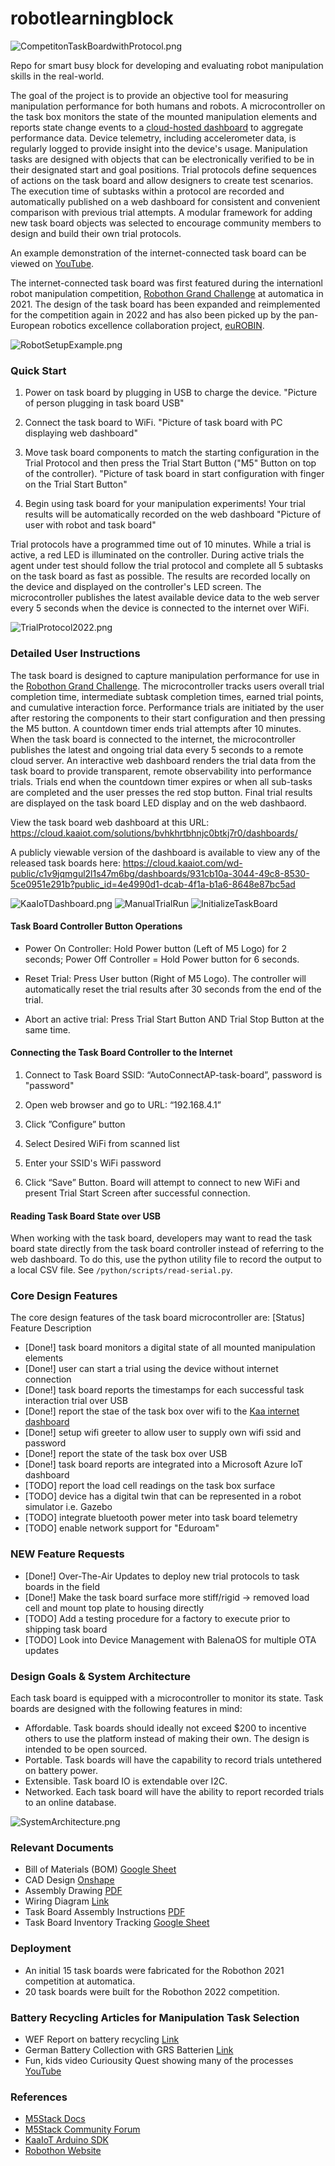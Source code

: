 # robotlearningblock

![CompetitonTaskBoardwithProtocol.png](/assets/images/CompetitonTaskBoardwithProtocol.png)

Repo for smart busy block for developing and evaluating robot manipulation skills in the real-world.

The goal of the project is to provide an objective tool for measuring manipulation performance for both humans and robots. A microcontroller on the task box monitors the state of the mounted manipulation elements and reports state change events to a [cloud-hosted dashboard](https://cloud.kaaiot.com/wd-public/c1v9jqmgul2l1s47m6bg/dashboards/931cb10a-3044-49c8-8530-5ce0951e291b?public_id=4e4990d1-dcab-4f1a-b1a6-8648e87bc5ad) to aggregate performance data. Device telemetry, including accelerometer data, is regularly logged to provide insight into the device's usage. Manipulation tasks are designed with objects that can be electronically verified to be in their designated start and goal positions. Trial protocols define sequences of actions on the task board and allow designers to create test scenarios. The execution time of subtasks within a protocol are recorded and automatically published on a web dashboard for consistent and convenient comparison with previous trial attempts. A modular framework for adding new task board objects was selected to encourage community members to design and build their own trial protocols.

An example demonstration of the internet-connected task board can be viewed on [YouTube](https://youtu.be/LJFTypNZrFs).

The internet-connected task board was first featured during the internationl robot manipulation competition, [Robothon Grand Challenge](https://www.robothon-grand-challenge.com) at automatica in 2021. The design of the task board has been expanded and reimplemented for the competition again in 2022 and has also been picked up by the pan-European robotics excellence collaboration project, [euROBIN](https://www.eurobin-project.eu/).


![RobotSetupExample.png](/assets/images/RobotSetupExample.png)

### Quick Start

1. Power on task board by plugging in USB to charge the device. "Picture of person plugging in task board USB"

2. Connect the task board to WiFi. "Picture of task board with PC displaying web dashboard"

3. Move task board components to match the starting configuration in the Trial Protocol and then press the Trial Start Button ("M5" Button on top of the controller). "Picture of task board in start configuration with finger on the Trial Start Button"

4. Begin using task board for your manipulation experiments! Your trial results will be automatically recorded on the web dashboard "Picture of user with robot and task board"

Trial protocols have a programmed time out of 10 minutes. While a trial is active, a red LED is illuminated on the controller. During active trials the agent under test should follow the trial protocol and complete all 5 subtasks on the task board as fast as possible. The results are recorded locally on the device and displayed on the controller's LED screen. The microcontroller publishes the latest available device data to the web server every 5 seconds when the device is connected to the internet over WiFi. 

![TrialProtocol2022.png](/assets/images/TrialProtocol2022.png)

### Detailed User Instructions 

The task board is designed to capture manipulation performance for use in the [Robothon Grand Challenge](https://www.robothon-grand-challenge.com). The microcontroller tracks users overall trial completion time, intermediate subtask completion times, earned trial points, and cumulative interaction force. Performance trials are initiated by the user after restoring the components to their start configuration and then pressing the M5 button. A countdown timer ends trial attempts after 10 minutes. When the task board is connected to the internet, the microcontroller publishes the latest and ongoing trial data every 5 seconds to a remote cloud server. An interactive web dashboard renders the trial data from the task board to provide transparent, remote observability into performance trials. Trials end when the countdown timer expires or when all sub-tasks are completed and the user presses the red stop button. Final trial results are displayed on the task board LED display and on the web dashbaord.

View the task board web dashboard at this URL: https://cloud.kaaiot.com/solutions/bvhkhrtbhnjc0btkj7r0/dashboards/ 

A publicly viewable version of the dashboard is available to view any of the released task boards here: https://cloud.kaaiot.com/wd-public/c1v9jqmgul2l1s47m6bg/dashboards/931cb10a-3044-49c8-8530-5ce0951e291b?public_id=4e4990d1-dcab-4f1a-b1a6-8648e87bc5ad

![KaaIoTDashboard.png](/assets/images/KaaIoTwithDashboard.png)
![ManualTrialRun](/assets/gifs/manual_trial_run.gif)
![InitializeTaskBoard](/assets/gifs/pickup_and_place_tb.gif)

#### Task Board Controller Button Operations

- Power On Controller: Hold Power button (Left of M5 Logo) for 2 seconds; Power Off Controller = Hold Power button for 6 seconds.

- Reset Trial: Press User button (Right of M5 Logo). The controller will automatically reset the trial results after 30 seconds from the end of the trial.

- Abort an active trial: Press Trial Start Button AND Trial Stop Button at the same time.

#### Connecting the Task Board Controller to the Internet

1. Connect to Task Board SSID: “AutoConnectAP-task-board”, password is "password"

2. Open web browser and go to URL: “192.168.4.1”

3. Click ”Configure” button

4. Select Desired WiFi from scanned list

5. Enter your SSID's WiFi password

6. Click “Save” Button. Board will attempt to connect to new WiFi and present Trial Start Screen after successful connection. 

#### Reading Task Board State over USB

When working with the task board, developers may want to read the task board state directly from the task board controller instead of referring to the web dashboard. To do this, use the python utility file to record the output to a local CSV file. See `/python/scripts/read-serial.py`.


### Core Design Features

The core design features of the task board microcontroller are:
[Status] Feature Description
- [Done!] task board monitors a digital state of all mounted manipulation elements
- [Done!] user can start a trial using the device without internet connection
- [Done!] task board reports the timestamps for each successful task interaction trial over USB
- [Done!] report the stae of the task box over wifi to the [Kaa internet dashboard](https://cloud.kaaiot.com/solutions/bvhkhrtbhnjc0btkj7r0/dashboards/) 
- [Done!] setup wifi greeter to allow user to supply own wifi ssid and password
- [Done!] report the state of the task box over USB
- [Done!] task board reports are integrated into a Microsoft Azure IoT dashboard
- [TODO] report the load cell readings on the task box surface
- [TODO] device has a digital twin that can be represented in a robot simulator i.e. Gazebo
- [TODO] integrate bluetooth power meter into task board telemetry
- [TODO] enable network support for "Eduroam"
 

### NEW Feature Requests

- [Done!] Over-The-Air Updates to deploy new trial protocols to task boards in the field
- [Done!] Make the task board surface more stiff/rigid -> removed load cell and mount top plate to housing directly
- [TODO] Add a testing procedure for a factory to execute prior to shipping task board
- [TODO] Look into Device Management with BalenaOS for multiple OTA updates 


### Design Goals & System Architecture

Each task board is equipped with a microcontroller to monitor its state. Task boards are designed with the following features in mind:
- Affordable. Task boards should ideally not exceed $200 to incentive others to use the platform instead of making their own. The design is intended to be open sourced. 
- Portable. Task boards will have the capability to record trials untethered on battery power.
- Extensible. Task board IO is extendable over I2C. 
- Networked. Each task board will have the ability to report recorded trials to an online database.

![SystemArchitecture.png](/assets/images/SystemArchitecture.png)


### Relevant Documents
- Bill of Materials (BOM) [Google Sheet](https://docs.google.com/spreadsheets/d/1id1LLbRTHQwQDf9HCM8Hft5gwp9QI8y8CJt2JUEMMQk/edit?usp=sharing)
- CAD Design [Onshape](https://cad.onshape.com/documents/9a15cff68aad2604a1373593/w/144a51d8ddacf96586ad0e0d/e/052e579b24ce3c66ae263023)
- Assembly Drawing [PDF](https://drive.google.com/file/d/1hJSEHZe9U0Q7VRQKNKOsz96tIN9Y0mhF/view?usp=sharing)
- Wiring Diagram [Link](/assets/images/TaskBoard-5Level-Wiring.png)
- Task Board Assembly Instructions [PDF](https://drive.google.com/file/d/1Znj0Do6tISIWl07lZ31Lp-qGyfQIPycp/view?usp=sharing)
- Task Board Inventory Tracking [Google Sheet](https://docs.google.com/spreadsheets/d/1id1LLbRTHQwQDf9HCM8Hft5gwp9QI8y8CJt2JUEMMQk/edit#gid=701724046)


### Deployment
- An initial 15 task boards were fabricated for the Robothon 2021 competition at automatica.
- 20 task boards were built for the Robothon 2022 competition.


### Battery Recycling Articles for Manipulation Task Selection
- WEF Report on battery recycling [Link](https://www3.weforum.org/docs/WEF_A_New_Circular_Vision_for_Electronics.pdf)
- German Battery Collection with GRS Batterien [Link](https://www.en.grs-batterien.de/grs-batterien/)
- Fun, kids video Curiousity Quest showing many of the processes [YouTube](https://www.youtube.com/watch?v=lMn-sDvgj4Q&ab_channel=curiosityquest)


### References
- [M5Stack Docs](https://docs.m5stack.com/)
- [M5Stack Community Forum](https://community.m5stack.com/category/17/m5-stick-stickc)
- [KaaIoT Arduino SDK](https://github.com/kaaproject/kaa-arduino-sdk)
- [Robothon Website](https://www.robothon-grand-challenge.com)
